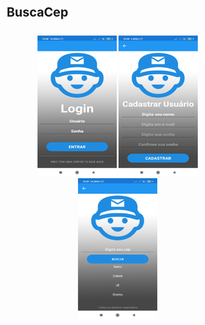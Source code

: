 # BuscaCep
<div align="center" style="display: inline_block"><br>
  <img height="320" width="180" src="https://github.com/JackSSads/BuscaCep/blob/master/.github/workflows/tela-login.jpg">
  <img height="320" width="180" src="https://github.com/JackSSads/BuscaCep/blob/master/.github/workflows/tela-cadastro.jpg">
  <img height="320" width="180" src="https://github.com/JackSSads/BuscaCep/blob/master/.github/workflows/tela-consulta.jpg">
</div>
